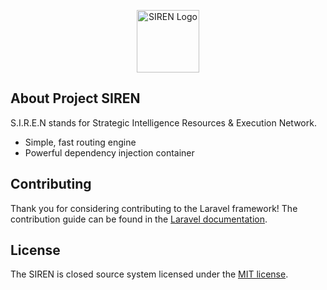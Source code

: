 <p align="center"><a href="localhost:8000/" target="_blank"><img src="https://s3.ap-southeast-1.wasabisys.com/siren/SIREN_Logo_White.svg?AWSAccessKeyId=KMDG7JGOS8PAIEVBQ05L&Expires=1726976820&Signature=hCsFYJkpxjZSnXyOXkkVb56YWgY%3D" width="100" alt="SIREN Logo"></a></p>

## About Project SIREN

S.I.R.E.N stands for Strategic Intelligence Resources & Execution Network.

- Simple, fast routing engine
- Powerful dependency injection container

## Contributing

Thank you for considering contributing to the Laravel framework! The contribution guide can be found in the [Laravel documentation](https://laravel.com/docs/contributions).

## License

The SIREN is closed source system licensed under the [MIT license](https://opensource.org/licenses/MIT).
